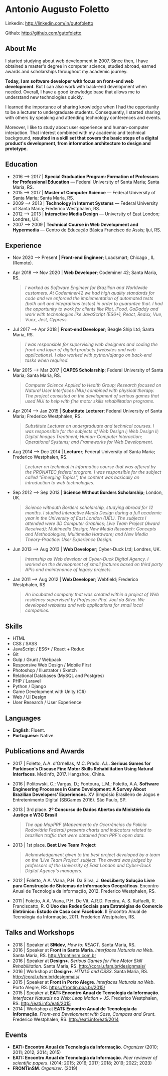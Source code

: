 # Antonio Augusto Foletto
Linkedin: http://linkedin.com/in/gutofoletto

Github: http://github.com/gutofoletto

## About Me

I started studying about web development in 2007. Since then, I have obtained a master's degree in computer science, studied abroad, earned awards and scholarships throughout my academic journey.

**Today, I am software developer with focus on front-end web development**. But I can also work with back-end development when needed. Overall, I have a good knowledge base that allows me to understand new technologies quickly.

I learned the importance of sharing knowledge when I had the opportunity to be a lecturer to undergraduate students. Consequently, I started sharing with others by speaking and attending technology conferences and events.

Moreover, I like to study about user experience and human-computer interaction. That interest combined with my academic and technical background, **resulted in a skill set that covers the basic steps of a digital product's development, from information architecture to design and prototype**.


## Education

- 2016 ⟶ 2017 | **Special Graduation Program: Formation of Professors for Professional Education** –– Federal University of Santa Maria; Santa Maria, RS.
- 2015 ⟶ 2017 | **Master of Computer Science** –– Federal University of Santa Maria; Santa Maria, RS.
- 2009 ⟶ 2013 | **Technology in Internet Systems** –– Federal University of Santa Maria; Frederico Westphalen, RS.
- 2012 ⟶ 2013 | **Interactive Media Design** –– University of East London; Londres, UK.
- 2007 ⟶ 2009 | **Technical Course in Web Development and Hypermedia** –– Centro de Educação Básica Francisco de Assis; Ijuí, RS.


## Experience

- Nov 2020 ⟶ Present | **Front-end Engineer**; Loadsmart; Chicago , IL (Remote).

- Apr 2018 ⟶ Nov 2020 | **Web Developer**; Codeminer 42; Santa Maria, RS.
  > *I worked as Software Engineer for Brazilian and Worldwide customers. At Codeminer42 we had high quality standards for code and we enforced the implementation of automated tests (both unit and integrations testes) in order to guarantee that. I had the opportunity to work for clients like Riot, iFood, GoDaddy and work with technologies like JavaScript (ES6+), React, Redux, Vue, Vuex, Jest, Cypress.*

- Jul 2017 ⟶ Apr 2018 | **Front-end Developer**; Beagle Ship Ltd; Santa Maria, RS.
  > *I was responsible for supervising web designers and coding the front-end layer of digital products (websites and web applications). I also worked with python/django on back-end tasks when required.*

- Mar 2015 ⟶ Mar 2017 | **CAPES Scholarship**; Federal University of Santa Maria; Santa Maria, RS.
  > *Computer Science Applied to Health Group; Research focused on Natural User Interfaces (NUI) combined with physical therapy. The project consisted on the development of serious games that used NUI to help with fine motor skills rehabilitation programs.*

- Apr 2014 ⟶ Jan 2015 | **Substitute Lecturer**; Federal University of Santa Maria; Frederico Westphalen, RS.
  > *Substitute Lecturer on undergraduate and technical courses. I was responsible for the subjects of Web Design I; Web Design II; Digital Images Treatment; Human-Computer Interaction; Operational Systems; and Frameworks for Web Development.*

- Aug 2014 ⟶ Dec 2014 | **Lecturer**; Federal University of Santa Maria; Frederico Westphalen, RS.
  > *Lecturer on technical in informatics course that was offered by the PRONATEC federal program. I was responsible for the subject called "Emerging Topics", the content was basically an introduction to web technologies.*

- Sep 2012 ⟶ Sep 2013 | **Science Without Borders Scholarship**; London, UK.
  > *Science withouth Borders scholarship, studying abroad for 12 months. I studied Interactive Media Design during a full academic year in the University of East London (UEL). The subjects I attended were 3D Computer Graphics; Live Team Project (Award Received); Multimedia Design; New Media Research: Concepts and Methodologies; Multimedia Hardware; and New Media Theory-Practice: User Experience Design.*

- Jun 2013 ⟶ Aug 2013 | **Web Developer**; Cyber-Duck Ltd; Londres, UK.
  > *Internship as Web developr at Cyber-Duck Digital Agency. I worked on the development of small features based on third party APIs and maintenance of legacy projects.*

- Jan 2011 ⟶ Aug 2012 | **Web Developer**; Webfield; Frederico Westphalen, RS
  > *An incubated company that was created within a project of Web residency supervised by Professor Phd. Joel da Silva. We developed websites and web applications for small local companies.*


## Skills

- HTML
- CSS / SASS
- JavaScript / ES6+ / React + Redux
- Git
- Gulp / Grunt / Webpack
- Responsive Web Design / Mobile First
- Photoshop / Illustrator / Sketch
- Relational Databases (MySQL and Postgres)
- PHP / Laravel
- Python / Django
- Game Development with Unity (C#)
- Web / UI Design
- User Research / User Experience


## Languages

- **English**: Fluent.
- **Portuguese**: Native.


## Publications and Awards

- 2017 | Foletto, A.A. d'Ornellas, M.C. Prado. A.L. **Serious Games for Parkinson's Disease Fine Motor Skills Rehabilitation Using Natural Interfaces**. Medinfo, 2017. Hangzhou, China.

- 2016 | Politowski, C.; Vargas, D.; Fontoura, L.M.; Foletto, A.A. **Software Engineering Processes in Game Development: A Survey About Brazilian Developers' Experiences**. XV Simpósio Brasileiro de Jogos e Entretenimento Digital (SBGames 2016). São Paulo, SP.

- 2013 | 3rd place. **2º Concurso de Dados Abertos do Ministério da Justiça e W3C Brasil**
  > *The app MapPRF (Mapeamento de Ocorrências da Polícia Rodoviária Federal) presents charts and indicators related to brazilian traffic that were obtained from PRF's open data.*

- 2013 | 1st place. **Best Live Team Project**
  > *Acknowledgement given to the best project developed by a team on the 'Live Team Project' subject. The award was judged by professors of the University of East London and Cyber-Duck Digital Agency's managers.*

- 2012 | Foletto, A.A. Viana, P.H. Da Silva, J. **GeoLiberty Solução Livre para Construção de Sistemas de Informações Geográficas**. Encontro Anual de Tecnologia da Informação, 2012. Frederico Westphalen, RS.

- 2011 | Foletto, A.A. Viana, P.H. De Vit, A.R.D. Pereira, A. S. Raffaelli, R. Franciscatto, R. **O Uso das Redes Sociais para Estratégias de Comercio Eletrônico: Estudo de Caso com Facebook**. II Encontro Anual de Tecnologia da Informação, 2011. Frederico Westphalen, RS.


## Talks and Workshops

- 2018 | Speaker at **SMdev**, *How to: REACT*. Santa Maria, RS.
- 2016 | Speaker at **Front in Santa Maria**. *Interfaces Naturais na Web*. Santa Maria, RS. http://frontinsm.com.br
- 2016 | Speaker at **Design+**. *Serious Games for Fine Motor Skill Rehabilitation*. Santa Maria, RS. http://coral.ufsm.br/designmais/
- 2016 | Workshop at **Design+**. *HTML5 and CSS3*. Santa Maria, RS. http://coral.ufsm.br/designmais/
- 2015 | Speaker at **Front in Porto Alegre**. *Interfaces Naturais na Web*. Porto Alegre, RS. https://frontin.poa.br/2015/
- 2015 | Speaker at **EATI: Encontro Anual de Tecnologia da Informação**. *Interfaces Naturais na Web: Leap Motion + JS*. Frederico Westphalen, RS. http://eati.info/eati/2015
- 2014 | Workshop at **EATI: Encontro Anual de Tecnologia da Informação**. *Front-end Development with Sass, Compass and Grunt*. Frederico Westphalen, RS. http://eati.info/eati/2014


## Events

- **EATI: Encontro Anual de Tecnologia da Informação**. *Organizer* (2010; 2011; 2012; 2014; 2015)
- **EATI: Encontro Anual de Tecnologia da Informação**. *Peer reviewer of scientific papers*. (2014; 2015; 2016; 2017; 2018; 2019; 2022; 2023)
- **FRONTinSM**. *Organizer*. (2019)


